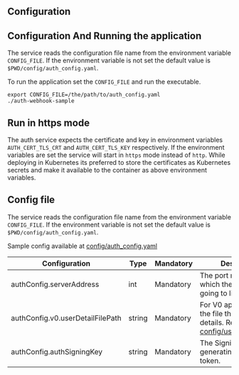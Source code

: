 ## Configuration

## Configuration And Running the application
The service reads the configuration file name from the environment variable `CONFIG_FILE`. If the environment variable is not set the default value is `$PWD/config/auth_config.yaml`.


To run the application set the `CONFIG_FILE` and run the executable.
```
export CONFIG_FILE=/the/path/to/auth_config.yaml
./auth-webhook-sample
```

## Run in https mode
The auth service expects the certificate and key in environment variables `AUTH_CERT_TLS_CRT` and `AUTH_CERT_TLS_KEY` respectively. If the environment variables are set the service will start in `https` mode instead of `http`. While deploying in Kubernetes its preferred to store the certificates as Kubernetes secrets and make it available to the container as above environment variables.


## Config file
The service reads the configuration file name from the environment variable `CONFIG_FILE`. If the environment variable is not set the default value is `$PWD/config/auth_config.yaml`.

Sample config available at [config/auth_config.yaml](../config/auth_config.yaml)

| Configuration | Type | Mandatory | Description |
| ------------  | ---- | --------- | ----------  |
| authConfig.serverAddress | int | Mandatory | The port number in which the application is going to listen. |
| authConfig.v0.userDetailFilePath | string | Mandatory | For V0 api - The path of the file that holds user details. Refer [config/user_details.yaml](../config/user_details.yaml)|
| authConfig.authSigningKey | string | Mandatory | The Signing Key for generating the auth token. |